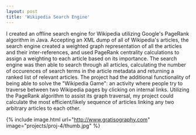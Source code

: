 ```yaml
---
layout: post
title: 'Wikipedia Search Engine'
---
```


I created an offline search engine for Wikipedia utilizing Google's PageRank algorithm in Java. Accepting an XML dump of all of Wikipedia's articles, the search engine created a weighted graph representation of all the articles and their inter-references, and used PageRank centrality calculations to assign a weighting to each article based on its importance. The search engine was then able to search through all articles, calculating the number of occurences of search terms in the article metadata and returning a ranked list of relevant articles. The project had the additional functionality of being able to solve the "Wikipedia Game": an activity where people try to traverse between two Wikipedia pages by clicking on internal links. Utilizing the PageRank algorithm to assist its graph traversal, my project could calculate the most efficient/likely sequence of articles linking any two arbitrary articles to each other.

{% include image.html url="http://www.gratisography.com" image="projects/proj-4/thumb.jpg" %}
